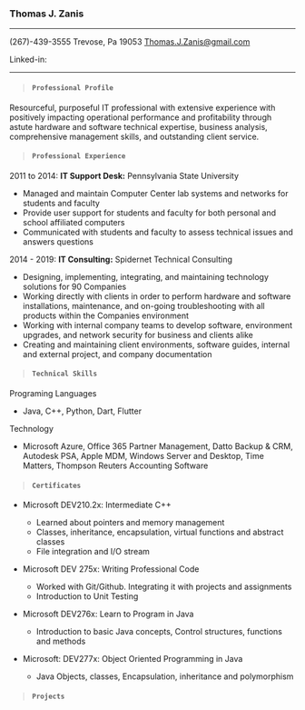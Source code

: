 
### **Thomas J. Zanis**
* * *
 (267)-439-3555  Trevose, Pa 19053  Thomas.J.Zanis@gmail.com 

Linked-in: 
* * *
>#### **```Professional Profile```**
Resourceful, purposeful IT professional with extensive experience with positively impacting operational performance and profitability through astute hardware and software technical expertise, business analysis, comprehensive management skills, and outstanding client service. 

>#### **```Professional Experience```**
   2011 to 2014: **IT Support Desk:** Pennsylvania State University
   * Managed and maintain Computer Center lab systems and networks for students and faculty
   * Provide user support for students and faculty for both personal and school affiliated computers
   * Communicated with students and faculty to assess technical issues and answers questions

2014 - 2019: **IT Consulting:** Spidernet Technical Consulting

* Designing, implementing, integrating, and maintaining technology solutions for 90 Companies  
*	Working directly with clients in order to perform hardware and software installations, maintenance, and on-going  troubleshooting with
all products within the Companies  environment
*	Working with internal company teams to develop software, environment upgrades, and network security for business and clients alike
*	Creating and maintaining client environments, software guides, internal and external project, and company documentation 

>#### **```Technical Skills```**

Programing Languages 		
*	Java, C++, Python, Dart, Flutter

Technology 
*	Microsoft Azure, Office 365 Partner Management, Datto Backup & CRM, Autodesk PSA, Apple MDM, Windows Server and Desktop, Time Matters, Thompson Reuters Accounting Software

>#### **```Certificates```**

* Microsoft DEV210.2x: Intermediate C++
    -	Learned about pointers and memory management
    - Classes, inheritance, encapsulation, virtual functions and abstract classes 
    -	File integration and I/O stream
  
*	Microsoft DEV 275x: Writing Professional Code
    -	Worked with Git/Github. Integrating it with projects and assignments
    -	Introduction to Unit Testing
  
*	Microsoft DEV276x: Learn to Program in Java
    -	Introduction to basic Java concepts, Control structures, functions and methods
*	Microsoft: DEV277x: Object Oriented Programming in Java
    -	Java Objects, classes, Encapsulation, inheritance and polymorphism


>#### **```Projects```**

